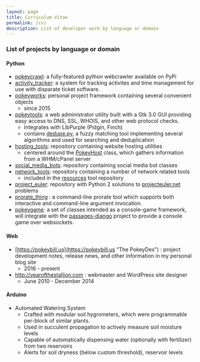 ```yaml
---
layout: page
title: Curriculum Vitae
permalink: /cv/
description: List of developer work by language or domain
---
```

### List of projects by language or domain

#### Python
  - [pokeycrawl](https://github.com/wnormandin/pokeycrawl "pokeycrawl"): a fully-featured python webcrawler available on PyPi
  - [activity_tracker](https://github.com/wnormandin/activity_tracker "activity_tracker"): a system for tracking activites and time management for use with disparate ticket software.
  - [pokeyworks](https://github.com/wnormandin/pokeyworks "pokeyworks"): personal project framework containing several convenient objects
    - since 2015
  - [pokeytools](https://github.com/wnormandin/pokeytools "pokeytools"): a web administrator utility built with a Gtk 3.0 GUI providing easy access to DNS, SSL, WHOIS, and other web protocol checks.
    - Integrates with LibPurple (Pidgin, Finch)
    - contains [dedupe.py](https://github.com/wnormandin/pokeytools/blob/master/lib/dedupe.py), a fuzzy matching tool implementing several algorithms and used for searching and deduplication
  - [hosting_tools](https://github.com/wnormandin/hosting_tools "hosting_tools"): repository containing website hosting utilities
    - centered around the [PokeyHost](https://github.com/wnormandin/hosting_tools/blob/master/pokeyhost.py "pokeyhost.py") class, which gathers information from a WHM/cPanel server
  - [social_media_bots](https://github.com/wnormandin/social_media_bots "social_media_bots"): repository containing social media bot classes
  - [network_tools](https://github.com/wnormandin/network_tools "network_tools"): repository containing a number of network related tools
    - included in the [resources](https://github.com/wnormandin/resources) tool repository
  - [project_euler](https://github.com/wnormandin/project_euler "project_euler"): repository with Python 2 solutions to [projecteuler.net](https://projecteuler.net/) problems
  - [prorate_thing](https://github.com/wnormandin/prorate_thing) : a command-line prorate tool which supports both interactive and command-line argument invocation.
  - [pokeygame](https://github.com/wnormandin/pokeygame): a set of classes intended as a console-game framework, will integrate with the [passages-django](https://github.com/wnormandin/passages_django) project to provide a console game over websockets.

#### Web
  - [https://pokeybill.us](https://pokeybill.us "The PokeyDex") : project development notes, release news, and other information in my personal blog site
    - 2016 - present
  - http://yearofthestallion.com : webmaster and WordPress site designer
    - June 2010 - December 2014

#### Arduino
  - Automated Watering System
    - Crafted with modular soil hygrometers, which were programmable per-block of similar plants.
    - Used in succulent propagation to actively measure soil moisture levels
    - Capable of automatically dispensing water (optionally with fertilizer) from two reservoirs
    - Alerts for soil dryness (below custom threshold), reservoir levels
